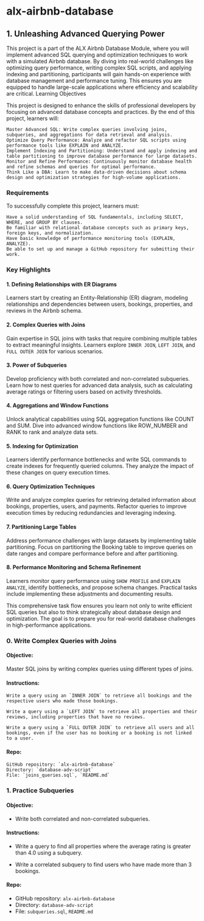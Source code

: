 # alx-airbnb-database

## 1. Unleashing Advanced Querying Power

This project is a part of the ALX Airbnb Database Module, where you will implement advanced SQL querying and optimization techniques to work with a simulated Airbnb database. By diving into real-world challenges like optimizing query performance, writing complex SQL scripts, and applying indexing and partitioning, participants will gain hands-on experience with database management and performance tuning. This ensures you are equipped to handle large-scale applications where efficiency and scalability are critical.
Learning Objectives

This project is designed to enhance the skills of professional developers by focusing on advanced database concepts and practices. By the end of this project, learners will:

    Master Advanced SQL: Write complex queries involving joins, subqueries, and aggregations for data retrieval and analysis.
    Optimize Query Performance: Analyze and refactor SQL scripts using performance tools like EXPLAIN and ANALYZE.
    Implement Indexing and Partitioning: Understand and apply indexing and table partitioning to improve database performance for large datasets.
    Monitor and Refine Performance: Continuously monitor database health and refine schemas and queries for optimal performance.
    Think Like a DBA: Learn to make data-driven decisions about schema design and optimization strategies for high-volume applications.

### Requirements

To successfully complete this project, learners must:

    Have a solid understanding of SQL fundamentals, including SELECT, WHERE, and GROUP BY clauses.
    Be familiar with relational database concepts such as primary keys, foreign keys, and normalization.
    Have basic knowledge of performance monitoring tools (EXPLAIN, ANALYZE).
    Be able to set up and manage a GitHub repository for submitting their work.

### Key Highlights
#### 1. Defining Relationships with ER Diagrams

Learners start by creating an Entity-Relationship (ER) diagram, modeling relationships and dependencies between users, bookings, properties, and reviews in the Airbnb schema.
#### 2. Complex Queries with Joins

Gain expertise in SQL joins with tasks that require combining multiple tables to extract meaningful insights. Learners explore `INNER JOIN`, `LEFT JOIN`, and `FULL OUTER JOIN` for various scenarios.
#### 3. Power of Subqueries

Develop proficiency with both correlated and non-correlated subqueries. Learn how to nest queries for advanced data analysis, such as calculating average ratings or filtering users based on activity thresholds.
#### 4. Aggregations and Window Functions

Unlock analytical capabilities using SQL aggregation functions like COUNT and SUM. Dive into advanced window functions like ROW_NUMBER and RANK to rank and analyze data sets.
#### 5. Indexing for Optimization

Learners identify performance bottlenecks and write SQL commands to create indexes for frequently queried columns. They analyze the impact of these changes on query execution times.
#### 6. Query Optimization Techniques

Write and analyze complex queries for retrieving detailed information about bookings, properties, users, and payments. Refactor queries to improve execution times by reducing redundancies and leveraging indexing.
#### 7. Partitioning Large Tables

Address performance challenges with large datasets by implementing table partitioning. Focus on partitioning the Booking table to improve queries on date ranges and compare performance before and after partitioning.
#### 8. Performance Monitoring and Schema Refinement

Learners monitor query performance using `SHOW PROFILE` and `EXPLAIN ANALYZE`, identify bottlenecks, and propose schema changes. Practical tasks include implementing these adjustments and documenting results.

This comprehensive task flow ensures you learn not only to write efficient SQL queries but also to think strategically about database design and optimization. The goal is to prepare you for real-world database challenges in high-performance applications.

### 0. Write Complex Queries with Joins

#### Objective: 

Master SQL joins by writing complex queries using different types of joins.

#### Instructions:

    Write a query using an `INNER JOIN` to retrieve all bookings and the respective users who made those bookings.

    Write a query using a `LEFT JOIN` to retrieve all properties and their reviews, including properties that have no reviews.

    Write a query using a `FULL OUTER JOIN` to retrieve all users and all bookings, even if the user has no booking or a booking is not linked to a user.

#### Repo:

    GitHub repository: `alx-airbnb-database`
    Directory: `database-adv-script`
    File: `joins_queries.sql`, `README.md`

### 1. Practice Subqueries

#### Objective:

- Write both correlated and non-correlated subqueries.

#### Instructions:

- Write a query to find all properties where the average rating is greater than 4.0 using a subquery.

- Write a correlated subquery to find users who have made more than 3 bookings.

#### Repo:

- GitHub repository: `alx-airbnb-database`
- Directory: `database-adv-script`
- File: `subqueries.sql`, `README.md`

